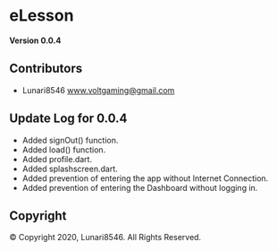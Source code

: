 # eLesson

**Version 0.0.4**

## Contributors
- Lunari8546 <www.voltgaming@gmail.com>

## Update Log for 0.0.4
- Added signOut() function.
- Added load() function.
- Added profile.dart.
- Added splashscreen.dart.
- Added prevention of entering the app without Internet Connection.
- Added prevention of entering the Dashboard without logging in.

## Copyright
© Copyright 2020, Lunari8546. All Rights Reserved.